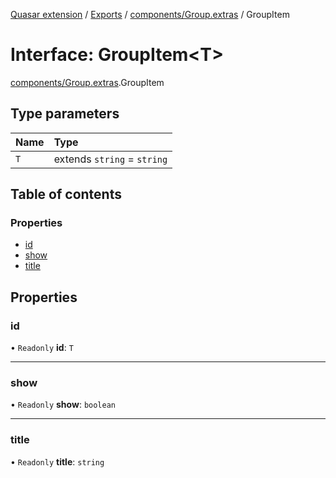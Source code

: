 [Quasar extension](../index.md) / [Exports](../modules.md) / [components/Group.extras](../modules/components_Group_extras.md) / GroupItem

# Interface: GroupItem<T\>

[components/Group.extras](../modules/components_Group_extras.md).GroupItem

## Type parameters

| Name | Type |
| :------ | :------ |
| `T` | extends `string` = `string` |

## Table of contents

### Properties

- [id](components_Group_extras.GroupItem.md#id)
- [show](components_Group_extras.GroupItem.md#show)
- [title](components_Group_extras.GroupItem.md#title)

## Properties

### id

• `Readonly` **id**: `T`

___

### show

• `Readonly` **show**: `boolean`

___

### title

• `Readonly` **title**: `string`

